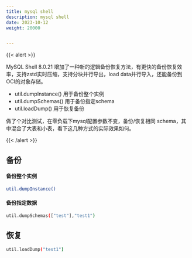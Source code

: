 ```yaml
---
title: mysql shell
description: mysql shell
date: 2023-10-12
weight: 20000


---
```


{{< alert >}}

MySQL Shell 8.0.21 增加了一种新的逻辑备份恢复方法，有更快的备份恢复效率，支持zstd实时压缩，支持分块并行导出，load data并行导入，还能备份到OCI的对象存储。

- util.dumpInstance() 用于备份整个实例
- util.dumpSchemas() 用于备份指定schema
- util.loadDump() 用于恢复备份

做了个对比测试，在零负载下mysql配置参数不变，备份/恢复相同 schema，其中混合了大表和小表，看下这几种方式的实际效果如何。

{{< /alert >}}






## 备份

#### 备份整个实例
```bash
util.dumpInstance()
```


#### 备份指定数据
```bash
util.dumpSchemas(["test"],"test1")
```



## 恢复
```bash
util.loadDump("test1")
```






























